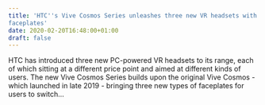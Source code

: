 ```yaml
---
title: 'HTC''s Vive Cosmos Series unleashes three new VR headsets with swappable
faceplates'
date: 2020-02-20T16:48:00+01:00
draft: false
---
```


HTC has introduced three new PC-powered VR headsets to its range, each of which sitting at a different price point and aimed at different kinds of users. The new Vive Cosmos Series builds upon the original Vive Cosmos - which launched in late 2019 - bringing three new types of faceplates for users to switch…